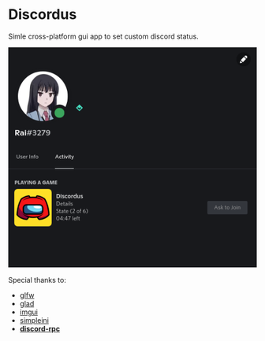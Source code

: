 Discordus
=========
Simle cross-platform gui app to set custom discord status.

![Preview](Assets/Preview.png)

Special thanks to:
- [glfw](https://github.com/glfw/glfw)
- [glad](https://github.com/Dav1dde)
- [imgui](https://github.com/ocornut/imgui)
- [simpleini](https://github.com/brofield/simpleini/)
- [**discord-rpc**](https://github.com/discord/discord-rpc)